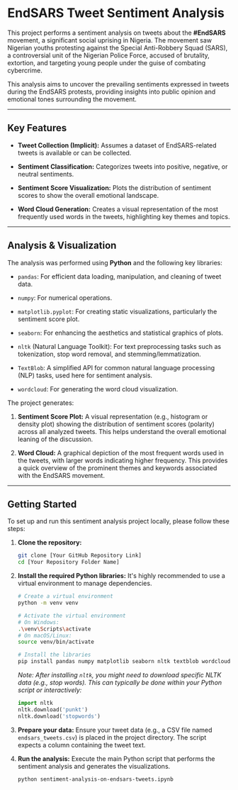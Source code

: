 # EndSARS Tweet Sentiment Analysis

This project performs a sentiment analysis on tweets about the **#EndSARS** movement, a significant social uprising in Nigeria. The movement saw Nigerian youths protesting against the Special Anti-Robbery Squad (SARS), a controversial unit of the Nigerian Police Force, accused of brutality, extortion, and targeting young people under the guise of combating cybercrime.

This analysis aims to uncover the prevailing sentiments expressed in tweets during the EndSARS protests, providing insights into public opinion and emotional tones surrounding the movement.


---

## Key Features

* **Tweet Collection (Implicit):** Assumes a dataset of EndSARS-related tweets is available or can be collected.

* **Sentiment Classification:** Categorizes tweets into positive, negative, or neutral sentiments.

* **Sentiment Score Visualization:** Plots the distribution of sentiment scores to show the overall emotional landscape.

* **Word Cloud Generation:** Creates a visual representation of the most frequently used words in the tweets, highlighting key themes and topics.

---

## Analysis & Visualization

The analysis was performed using **Python** and the following key libraries:

* `pandas`: For efficient data loading, manipulation, and cleaning of tweet data.

* `numpy`: For numerical operations.

* `matplotlib.pyplot`: For creating static visualizations, particularly the sentiment score plot.

* `seaborn`: For enhancing the aesthetics and statistical graphics of plots.

* `nltk` (Natural Language Toolkit): For text preprocessing tasks such as tokenization, stop word removal, and stemming/lemmatization.

* `TextBlob`: A simplified API for common natural language processing (NLP) tasks, used here for sentiment analysis.

* `wordcloud`: For generating the word cloud visualization.

The project generates:

1.  **Sentiment Score Plot:** A visual representation (e.g., histogram or density plot) showing the distribution of sentiment scores (polarity) across all analyzed tweets. This helps understand the overall emotional leaning of the discussion.

2.  **Word Cloud:** A graphical depiction of the most frequent words used in the tweets, with larger words indicating higher frequency. This provides a quick overview of the prominent themes and keywords associated with the EndSARS movement.

---

## Getting Started

To set up and run this sentiment analysis project locally, please follow these steps:

1.  **Clone the repository:**

    ```bash
    git clone [Your GitHub Repository Link]
    cd [Your Repository Folder Name]
    ```

2.  **Install the required Python libraries:**
    It's highly recommended to use a virtual environment to manage dependencies.

    ```bash
    # Create a virtual environment
    python -m venv venv

    # Activate the virtual environment
    # On Windows:
    .\venv\Scripts\activate
    # On macOS/Linux:
    source venv/bin/activate

    # Install the libraries
    pip install pandas numpy matplotlib seaborn nltk textblob wordcloud
    ```

    *Note: After installing `nltk`, you might need to download specific NLTK data (e.g., stop words). This can typically be done within your Python script or interactively:*

    ```python
    import nltk
    nltk.download('punkt')
    nltk.download('stopwords')
    ```

3.  **Prepare your data:**
    Ensure your tweet data (e.g., a CSV file named `endsars_tweets.csv`) is placed in the project directory. The script expects a column containing the tweet text.

4.  **Run the analysis:**
    Execute the main Python script that performs the sentiment analysis and generates the visualizations.

    ```bash
    python sentiment-analysis-on-endsars-tweets.ipynb
    ```

